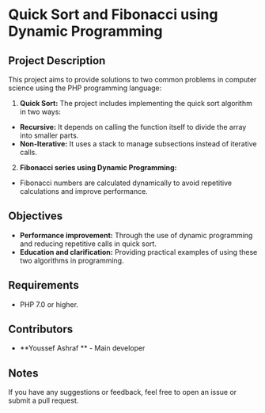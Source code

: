 # Quick Sort and Fibonacci using Dynamic Programming

## Project Description

This project aims to provide solutions to two common problems in computer science using the PHP programming language:

1. **Quick Sort:**
 The project includes implementing the quick sort algorithm in two ways:
 - **Recursive:** It depends on calling the function itself to divide the array into smaller parts.
 - **Non-Iterative:** It uses a stack to manage subsections instead of iterative calls.

2. **Fibonacci series using Dynamic Programming:**
 - Fibonacci numbers are calculated dynamically to avoid repetitive calculations and improve performance.

## Objectives

- **Performance improvement:** Through the use of dynamic programming and reducing repetitive calls in quick sort.
- **Education and clarification:** Providing practical examples of using these two algorithms in programming.

## Requirements

- PHP 7.0 or higher.

## Contributors

- **Youssef Ashraf ** - Main developer

## Notes

If you have any suggestions or feedback, feel free to open an issue or submit a pull request.